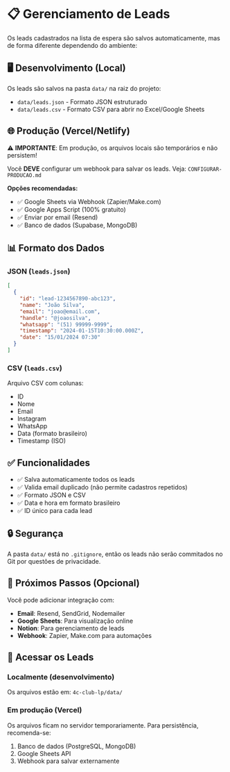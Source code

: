 # 📋 Gerenciamento de Leads

Os leads cadastrados na lista de espera são salvos automaticamente, mas de forma diferente dependendo do ambiente:

## 🖥️ Desenvolvimento (Local)

Os leads são salvos na pasta `data/` na raiz do projeto:
- `data/leads.json` - Formato JSON estruturado
- `data/leads.csv` - Formato CSV para abrir no Excel/Google Sheets

## 🌐 Produção (Vercel/Netlify)

⚠️ **IMPORTANTE**: Em produção, os arquivos locais são temporários e não persistem!

Você **DEVE** configurar um webhook para salvar os leads. Veja: `CONFIGURAR-PRODUCAO.md`

**Opções recomendadas:**
- ✅ Google Sheets via Webhook (Zapier/Make.com)
- ✅ Google Apps Script (100% gratuito)
- ✅ Enviar por email (Resend)
- ✅ Banco de dados (Supabase, MongoDB)

## 📊 Formato dos Dados

### JSON (`leads.json`)
```json
[
  {
    "id": "lead-1234567890-abc123",
    "name": "João Silva",
    "email": "joao@email.com",
    "handle": "@joaosilva",
    "whatsapp": "(51) 99999-9999",
    "timestamp": "2024-01-15T10:30:00.000Z",
    "date": "15/01/2024 07:30"
  }
]
```

### CSV (`leads.csv`)
Arquivo CSV com colunas:
- ID
- Nome
- Email
- Instagram
- WhatsApp
- Data (formato brasileiro)
- Timestamp (ISO)

## ✅ Funcionalidades

- ✅ Salva automaticamente todos os leads
- ✅ Valida email duplicado (não permite cadastros repetidos)
- ✅ Formato JSON e CSV
- ✅ Data e hora em formato brasileiro
- ✅ ID único para cada lead

## 🔒 Segurança

A pasta `data/` está no `.gitignore`, então os leads não serão commitados no Git por questões de privacidade.

## 📧 Próximos Passos (Opcional)

Você pode adicionar integração com:
- **Email**: Resend, SendGrid, Nodemailer
- **Google Sheets**: Para visualização online
- **Notion**: Para gerenciamento de leads
- **Webhook**: Zapier, Make.com para automações

## 📂 Acessar os Leads

### Localmente (desenvolvimento)
Os arquivos estão em: `4c-club-lp/data/`

### Em produção (Vercel)
Os arquivos ficam no servidor temporariamente. Para persistência, recomenda-se:
1. Banco de dados (PostgreSQL, MongoDB)
2. Google Sheets API
3. Webhook para salvar externamente

